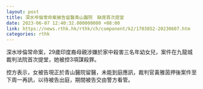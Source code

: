 ```yaml
---
layout: post
title: 深水埗倫常命案被告留醫青山醫院　缺席首次提堂
date: 2023-06-07 12:40:32.000000000 +08:00
link: https://news.rthk.hk/rthk/ch/component/k2/1703852-20230607.htm
categories: rthk
---
```


深水埗倫常命案，29歲印度裔母親涉嫌於家中殺害三名年幼女兒，案件在九龍城裁判法院首次提堂，她被控3項謀殺罪。

控方表示，女被告現正於青山醫院留醫，未能到庭應訊，裁判官黃雅茵押後案件至下周一再訊，以待被告出庭，期間被告交由警方看管。
